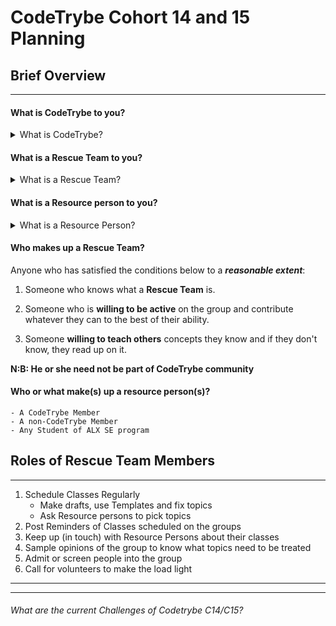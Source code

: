 # CodeTrybe Cohort 14 and 15 Planning

## Brief Overview
---

#### What is  CodeTrybe to you?
<details><summary>What is CodeTrybe?</summary>
CodeTrybe is a community of Dedicated Software Engineers under the Auspices of ALX
</details>

#### What is a Rescue Team to you?
<details><summary>What is a Rescue Team?</summary>A  Rescue Team consist of People who are willing to help organize and take PLDs irrespective of their Cohorts. They all work hand in hand to make peer learning effective
</details>

#### What is a Resource person to you?
<details><summary>What is a Resource Person?</summary>
A Resource person is anyone who has shown the willingness to teach others concepts. He neccesarily need not be part of CodeTrybe
</details>

#### Who makes up a Rescue Team?
Anyone who has satisfied the conditions below to a ***reasonable extent***:

1) Someone who knows what a **Rescue Team** is.

2) Someone who is **willing to be active** on the group and contribute whatever they can to the best of their ability.

3) Someone **willing to teach others** concepts they know and if they don't know, they read up on it.

**N:B: He or she need not be part of CodeTrybe community**

#### Who or what make(s) up a resource person(s)?
    - A CodeTrybe Member
    - A non-CodeTrybe Member
    - Any Student of ALX SE program 

## Roles of Rescue Team Members
---

1) Schedule Classes Regularly
    - Make drafts, use Templates and fix topics
    - Ask Resource persons to pick topics 
2) Post Reminders of Classes scheduled on the groups
3) Keep up (in touch) with Resource Persons about their classes
4) Sample opinions of the group to know what topics need to be treated
5) Admit or screen people into the group
6) Call for volunteers to make the load light

---
---
###### What are the current Challenges of Codetrybe C14/C15?
